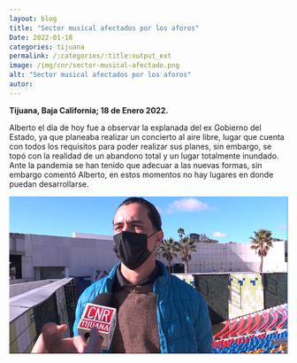 ```yaml
---
layout: blog
title: "Sector musical afectados por los aforos"
Date: 2022-01-18
categories: tijuana
permalink: /:categories/:title:output_ext
image: /img/cnr/sector-musical-afectado.png
alt: "Sector musical afectados por los aforos"
autor:
---
```


**Tijuana, Baja California; 18 de Enero 2022.** 

Alberto el día de hoy fue a observar la explanada del ex Gobierno del Estado, ya que planeaba realizar un concierto al aire libre, lugar que cuenta con todos los requisitos para poder realizar sus planes, sin embargo, se topó con la realidad de un abandono total y un lugar totalmente inundado. Ante la pandemia se han tenido que adecuar a las nuevas formas, sin embargo comentó Alberto, en estos momentos no hay lugares en donde puedan desarrollarse.


<div id="carouselExampleSlidesOnly" class="carousel slide" data-ride="carousel">
  <div class="carousel-inner">
    <div class="carousel-item active">
       <img class="d-block w-100" src="/img/cnr/sector-musical-afectado.png" loading="lazy"  alt="Sector musical afectados por los aforos">
    </div>
  </div>
</div>